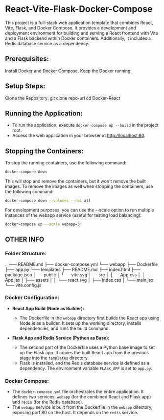 # React-Vite-Flask-Docker-Compose

This project is a full-stack web application template that combines React, Vite, Flask, and Docker Compose. It provides a development and deployment environment for building and serving a React frontend with Vite and a Flask backend within Docker containers. Additionally, it includes a Redis database service as a dependency.

## Prerequisites:
Install Docker and Docker Compose.
Keep the Docker running.

## Setup Steps:
Clone the Repository:
git clone repo-url 
cd Docker-React

## Running the Application:

- To run the application, execute `docker-compose up --build` in the project root.
- Access the web application in your browser at [http://localhost:80](http://localhost:80).

## Stopping the Containers:

   To stop the running containers, use the following command:

   ```bash
   docker-compose down
   ```

This will stop and remove the containers, but it won't remove the built images.
To remove the images as well when stopping the containers, use the following command:
   ```bash
   docker-compose down --volumes --rmi all
   ```
For development purposes, you can use the --scale option to run multiple instances of the webapp service (useful for testing load balancing):
   ```bash
   docker-compose up --scale webapp=3
   ```

## OTHER INFO
### Folder Structure:
.
├── README.md
├── docker-compose.yml
└── webapp
    ├── Dockerfile
    ├── app.py
    └── templates
        ├── README.md
        ├── index.html
        ├── package.json
        ├── public
        │   └── vite.svg
        ├── src
        │   ├── App.css
        │   ├── App.jsx
        │   ├── assets
        │   │   └── react.svg
        │   ├── index.css
        │   └── main.jsx
        └── vite.config.js

### Docker Configuration:

- **React App Build (Node as Builder):**
  - The Dockerfile in the `webapp` directory first builds the React app using Node.js as a builder. It sets up the working directory, installs dependencies, and runs the build command.

- **Flask App and Redis Service (Python as Base):**
  - The second part of the Dockerfile uses a Python base image to set up the Flask app. It copies the built React app from the previous stage into the `templates` directory.
  - Flask is installed, and the Redis database service is defined as a dependency. The environment variable `FLASK_APP` is set to `app.py`.

### Docker Compose:

- The `docker-compose.yml` file orchestrates the entire application. It defines two services: `webapp` (for the combined React and Flask app) and `redis` (for the Redis database).
- The `webapp` service is built from the Dockerfile in the `webapp` directory, exposing port 80 on the host. It depends on the `redis` service.



